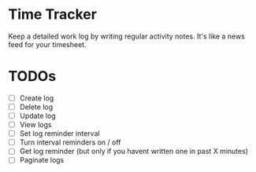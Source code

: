 # Time Tracker

Keep a detailed work log by writing regular activity notes. It's like a news feed for your timesheet.

# TODOs

 * [ ] Create log
 * [ ] Delete log
 * [ ] Update log
 * [ ] View logs
 * [ ] Set log reminder interval
 * [ ] Turn interval reminders on / off
 * [ ] Get log reminder (but only if you havent written one in past X minutes)
 * [ ] Paginate logs
